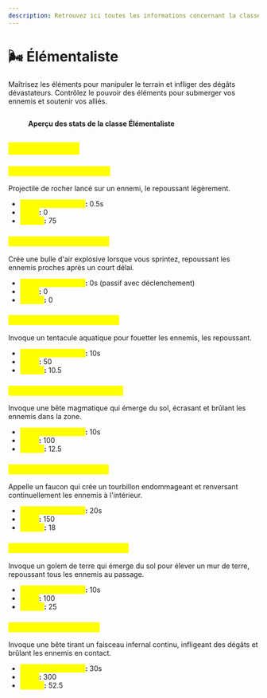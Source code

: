 ```yaml
---
description: Retrouvez ici toutes les informations concernant la classe Élémentaliste
---
```


# 🌬️ Élémentaliste

Maîtrisez les éléments pour manipuler le terrain et infliger des dégâts dévastateurs. Contrôlez le pouvoir des éléments pour submerger vos ennemis et soutenir vos alliés.

<figure><img src="../../.gitbook/assets/LesClasses/LesClasses_Elementaliste.png" alt=""><figcaption><p><strong>Aperçu des stats de la classe Élémentaliste</strong></p></figcaption></figure>

## <mark style="color:yellow;">Compétences</mark>&#x20;

### <mark style="color:yellow;">**Niveau 1 : Lancer de Terre**</mark>

Projectile de rocher lancé sur un ennemi, le repoussant légèrement.

* <mark style="color:yellow;">**Temps de recharge**</mark>**:** 0.5s
* <mark style="color:yellow;">**Mana**</mark>**:** 0
* <mark style="color:yellow;">**Dégâts**</mark>**:** 75

### <mark style="color:yellow;">**Niveau 5 : Explosion d'Air**</mark>

Crée une bulle d'air explosive lorsque vous sprintez, repoussant les ennemis proches après un court délai.

* <mark style="color:yellow;">**Temps de recharge**</mark>**:** 0s (passif avec déclenchement)
* <mark style="color:yellow;">**Mana**</mark>**:** 0
* <mark style="color:yellow;">**Dégâts**</mark>**:** 0

### <mark style="color:yellow;">**Niveau 10 : Fouet Aquatique**</mark>

Invoque un tentacule aquatique pour fouetter les ennemis, les repoussant.

* <mark style="color:yellow;">**Temps de recharge**</mark>**:** 10s
* <mark style="color:yellow;">**Mana**</mark>**:** 50
* <mark style="color:yellow;">**Dégâts**</mark>**:** 10.5

### <mark style="color:yellow;">**Niveau 15 : Bête Magmatique**</mark>

Invoque une bête magmatique qui émerge du sol, écrasant et brûlant les ennemis dans la zone.

* <mark style="color:yellow;">**Temps de recharge**</mark>**:** 10s
* <mark style="color:yellow;">**Mana**</mark>**:** 100
* <mark style="color:yellow;">**Dégâts**</mark>**:** 12.5

### <mark style="color:yellow;">**Niveau 20 : Vent Extrême**</mark>

Appelle un faucon qui crée un tourbillon endommageant et renversant continuellement les ennemis à l'intérieur.

* <mark style="color:yellow;">**Temps de recharge**</mark>**:** 20s
* <mark style="color:yellow;">**Mana**</mark>**:** 150
* <mark style="color:yellow;">**Dégâts**</mark>**:** 18

### <mark style="color:yellow;">**Niveau 30 : Barricade de Terre**</mark>

Invoque un golem de terre qui émerge du sol pour élever un mur de terre, repoussant tous les ennemis au passage.

* <mark style="color:yellow;">**Temps de recharge**</mark>**:** 10s
* <mark style="color:yellow;">**Mana**</mark>**:** 100
* <mark style="color:yellow;">**Dégâts**</mark>**:** 25

### <mark style="color:yellow;">**Niveau 40 : Surchauffe**</mark>

Invoque une bête tirant un faisceau infernal continu, infligeant des dégâts et brûlant les ennemis en contact.

* <mark style="color:yellow;">**Temps de recharge**</mark>**:** 30s
* <mark style="color:yellow;">**Mana**</mark>**:** 300
* <mark style="color:yellow;">**Dégâts**</mark>**:** 52.5
